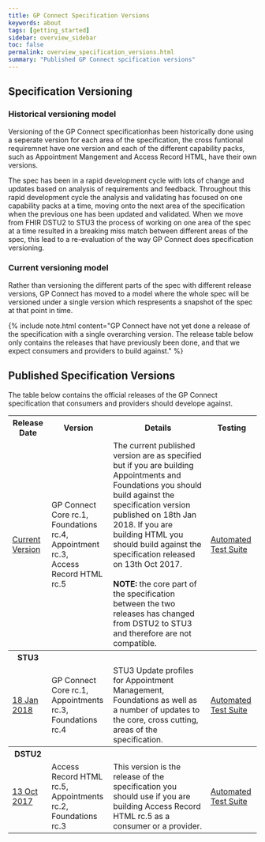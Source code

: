 ```yaml
---
title: GP Connect Specification Versions
keywords: about
tags: [getting_started]
sidebar: overview_sidebar
toc: false
permalink: overview_specification_versions.html
summary: "Published GP Connect spcification versions"
---
```


## Specification Versioning ##

### Historical versioning model ###

Versioning of the GP Connect specificationhas been historically done using a seperate version for each area of the specification, the cross funtional requiremnet have one version and each of the different capability packs, such as Appointment Mangement and Access Record HTML, have their own versions.

The spec has been in a rapid development cycle with lots of change and updates based on analysis of requirements and feedback. Throughout this rapid development cycle the analysis and validating has focused on one capability packs at a time, moving onto the next area of the specification when the previous one has been updated and validated. When we move from FHIR DSTU2 to STU3 the process of working on one area of the spec at a time resulted in a breaking miss match between different areas of the spec, this lead to a re-evaluation of the way GP Connect does specification versioning.


### Current versioning model ###

Rather than versioning the different parts of the spec with different release versions, GP Connect has moved to a model where the whole spec will be versioned under a single version which respresents a snapshot of the spec at that point in time.

{% include note.html content="GP Connect have not yet done a release of the specification with a single overarching version. The release table below only contains the releases that have previously been done, and that we expect consumers and providers to build against." %}


## Published Specification Versions ##

The table below contains the official releases of the GP Connect specification that consumers and providers should develope against.

<table>
	<tr>
		<th class="tableColumn15">Release Date</th>
		<th class="tableColumn30">Version</th>
		<th>Details</th>
		<th>Testing</th>
	</tr>
	<tr>
		<td>
			<a href="https://developer.nhs.uk/apis/gpconnect/" >Current Version</a>
		</td>
		<td>GP Connect Core rc.1,<br/>
			Foundations rc.4,<br/>
			Appointment rc.3,<br/>
			Access Record HTML rc.5
		</td>
		<td>The current published version are as specified but if you are building Appointments and Foundations you should build against the specification version published on 18th Jan 2018. If you are building HTML you should build against the specification released on 13th Oct 2017.<br/>
			<br/>
			<b>NOTE:</b> the core part of the specification between the two releases has changed from DSTU2 to STU3 and therefore are not compatible.
		</td>
		<td><a href="https://github.com/nhsconnect/gpconnect-provider-testing/tree/master">Automated Test Suite</a></td>
	</tr>
	<tr class="tableSubHeading">
		<th>STU3</th>
		<th/>
		<th/>
		<th/>
	</tr>
	<tr>
		<td><a href="https://developer.nhs.uk/apis/gpconnect-18Jan2018/">18 Jan 2018</a></td>
		<td>GP Connect Core rc.1,<br/>
			Appointments rc.3,<br/>
			Foundations rc.4
		</td>
		<td>STU3 Update profiles for Appointment Management, Foundations as well as a number of updates to the core, cross cutting, areas of the specification.</td>
		<td><a href="">Automated Test Suite</a></td>
	</tr>
	<tr class="tableSubHeading">
		<th>DSTU2</th>
		<th/>
		<th/>
		<th/>
	</tr>
	<tr>
		<td><a href="https://developer.nhs.uk/apis/gpconnect-13Oct2017/">13 Oct 2017</a></td>
		<td>Access Record HTML rc.5,<br/>
			Appointments rc.2,<br/>
			Foundations rc.3
		</td>
		<td>This version is the release of the specification you should use if you are building Access Record HTML rc.5 as a consumer or a provider.</td>
		<td><a href="https://github.com/nhsconnect/gpconnect-provider-testing/releases/tag/Foundations_RC3_Appointments_RC2">Automated Test Suite</a></td>
	</tr>
</table>